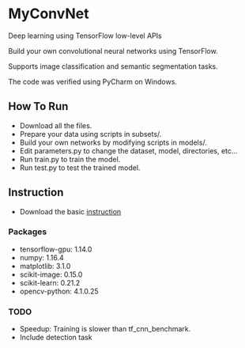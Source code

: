 # MyConvNet
  Deep learning using TensorFlow low-level APIs

  Build your own convolutional neural networks using TensorFlow.
  
  Supports image classification and semantic segmentation tasks.
  
  The code was verified using PyCharm on Windows.

## How To Run
- Download all the files.
- Prepare your data using scripts in subsets/.
- Build your own networks by modifying scripts in models/.
- Edit parameters.py to change the dataset, model, directories, etc...
- Run train.py to train the model.
- Run test.py to test the trained model.

## Instruction
- Download the basic [instruction](https://www.dropbox.com/s/64wtb6kvn9ms5o3/MyConvNet.pptx?dl=0)

### Packages
- tensorflow-gpu: 1.14.0
- numpy: 1.16.4
- matplotlib: 3.1.0
- scikit-image: 0.15.0
- scikit-learn: 0.21.2
- opencv-python: 4.1.0.25

### TODO
- Speedup: Training is slower than tf_cnn_benchmark.
- Include detection task
